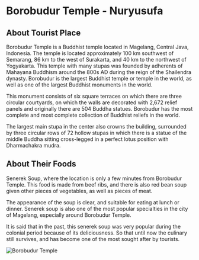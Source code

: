 # Borobudur Temple - Nuryusufa

## About Tourist Place

Borobudur Temple is a Buddhist temple located in Magelang, Central Java, Indonesia. The temple is located approximately 100 km southwest of Semarang, 86 km to the west of Surakarta, and 40 km to the northwest of Yogyakarta. This temple with many stupas was founded by adherents of Mahayana Buddhism around the 800s AD during the reign of the Shailendra dynasty. Borobudur is the largest Buddhist temple or temple in the world, as well as one of the largest Buddhist monuments in the world.

This monument consists of six square terraces on which there are three circular courtyards, on which the walls are decorated with 2,672 relief panels and originally there are 504 Buddha statues. Borobudur has the most complete and most complete collection of Buddhist reliefs in the world.

The largest main stupa in the center also crowns the building, surrounded by three circular rows of 72 hollow stupas in which there is a statue of the middle Buddha sitting cross-legged in a perfect lotus position with Dharmachakra mudra.

## About Their Foods

Senerek Soup, where the location is only a few minutes from Borobudur Temple. This food is made from beef ribs, and there is also red bean soup given other pieces of vegetables, as well as pieces of meat.

The appearance of the soup is clear, and suitable for eating at lunch or dinner. Senerek soup is also one of the most popular specialties in the city of Magelang, especially around Borobudur Temple.

It is said that in the past, this senerek soup was very popular during the colonial period because of its deliciousness. So that until now the culinary still survives, and has become one of the most sought after by tourists.

<img align="center" src="https://upload.wikimedia.org/wikipedia/commons/thumb/7/77/Stupa_Borobudur.jpg/330px-Stupa_Borobudur.jpg" alt="Borobudur Temple"/>

<!--Example: <img align="center" src="https://lotustours.in/assets/img/taj/photo-room-detail-1.jpg" alt="Taj Mahal"/> -->
